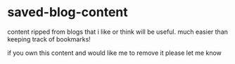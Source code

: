# saved-blog-content
content ripped from blogs that i like or think will be useful. much easier than keeping track of bookmarks!

if you own this content and would like me to remove it please let me know
